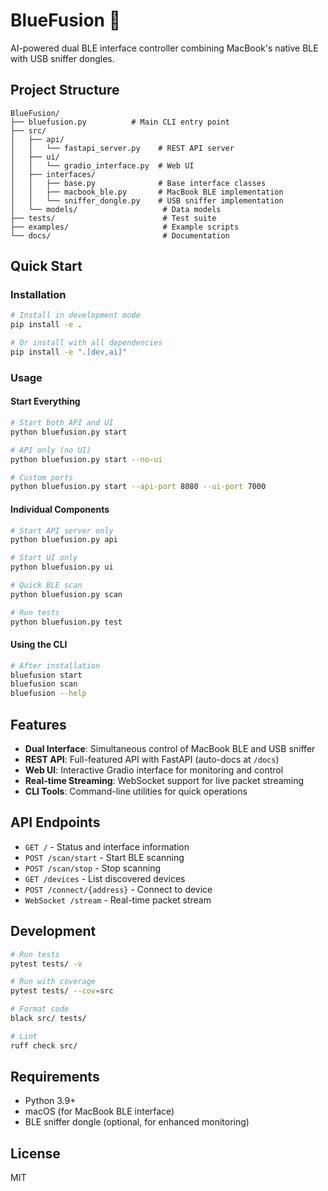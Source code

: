# BlueFusion 🔵

AI-powered dual BLE interface controller combining MacBook's native BLE with USB sniffer dongles.

## Project Structure

```
BlueFusion/
├── bluefusion.py          # Main CLI entry point
├── src/
│   ├── api/
│   │   └── fastapi_server.py    # REST API server
│   ├── ui/
│   │   └── gradio_interface.py  # Web UI
│   ├── interfaces/
│   │   ├── base.py              # Base interface classes
│   │   ├── macbook_ble.py       # MacBook BLE implementation
│   │   └── sniffer_dongle.py    # USB sniffer implementation
│   └── models/                   # Data models
├── tests/                        # Test suite
├── examples/                     # Example scripts
└── docs/                         # Documentation
```

## Quick Start

### Installation

```bash
# Install in development mode
pip install -e .

# Or install with all dependencies
pip install -e ".[dev,ai]"
```

### Usage

#### Start Everything
```bash
# Start both API and UI
python bluefusion.py start

# API only (no UI)
python bluefusion.py start --no-ui

# Custom ports
python bluefusion.py start --api-port 8080 --ui-port 7000
```

#### Individual Components
```bash
# Start API server only
python bluefusion.py api

# Start UI only
python bluefusion.py ui

# Quick BLE scan
python bluefusion.py scan

# Run tests
python bluefusion.py test
```

#### Using the CLI
```bash
# After installation
bluefusion start
bluefusion scan
bluefusion --help
```

## Features

- **Dual Interface**: Simultaneous control of MacBook BLE and USB sniffer
- **REST API**: Full-featured API with FastAPI (auto-docs at `/docs`)
- **Web UI**: Interactive Gradio interface for monitoring and control
- **Real-time Streaming**: WebSocket support for live packet streaming
- **CLI Tools**: Command-line utilities for quick operations

## API Endpoints

- `GET /` - Status and interface information
- `POST /scan/start` - Start BLE scanning
- `POST /scan/stop` - Stop scanning
- `GET /devices` - List discovered devices
- `POST /connect/{address}` - Connect to device
- `WebSocket /stream` - Real-time packet stream

## Development

```bash
# Run tests
pytest tests/ -v

# Run with coverage
pytest tests/ --cov=src

# Format code
black src/ tests/

# Lint
ruff check src/
```

## Requirements

- Python 3.9+
- macOS (for MacBook BLE interface)
- BLE sniffer dongle (optional, for enhanced monitoring)

## License

MIT